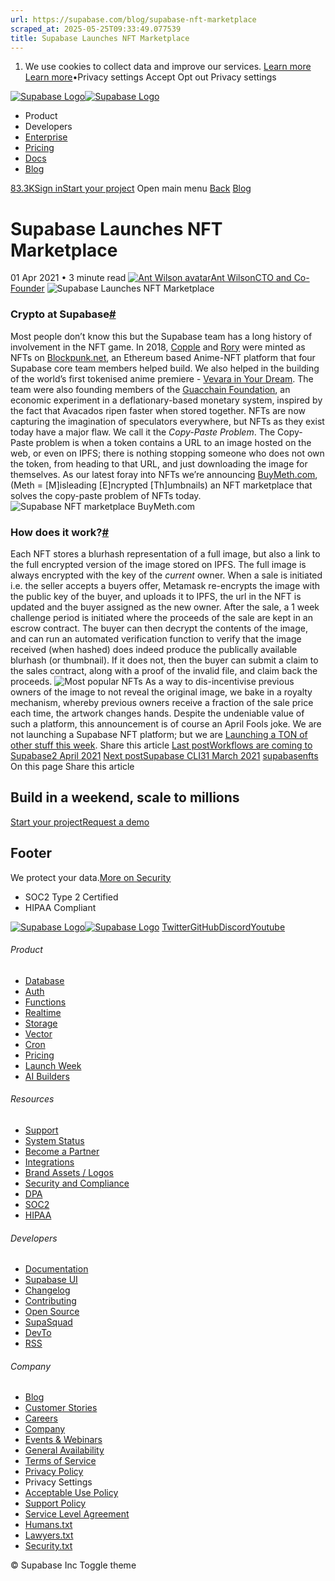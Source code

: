 ```yaml
---
url: https://supabase.com/blog/supabase-nft-marketplace
scraped_at: 2025-05-25T09:33:49.077539
title: Supabase Launches NFT Marketplace
---
```


  1. We use cookies to collect data and improve our services. [Learn more](https://supabase.com/privacy#8-cookies-and-similar-technologies-used-on-our-european-services)
[Learn more](https://supabase.com/privacy#8-cookies-and-similar-technologies-used-on-our-european-services)•Privacy settings
Accept Opt out Privacy settings


[![Supabase Logo](https://supabase.com/_next/image?url=https%3A%2F%2Ffrontend-assets.supabase.com%2Fwww%2Fd218d9190b87%2F_next%2Fstatic%2Fmedia%2Fsupabase-logo-wordmark--light.daaeffd3.png&w=256&q=75&dpl=dpl_9xPTPeSUKoDuygMmT5sPj6DB4mgG)![Supabase Logo](https://supabase.com/_next/image?url=https%3A%2F%2Ffrontend-assets.supabase.com%2Fwww%2Fd218d9190b87%2F_next%2Fstatic%2Fmedia%2Fsupabase-logo-wordmark--dark.b36ebb5f.png&w=256&q=75&dpl=dpl_9xPTPeSUKoDuygMmT5sPj6DB4mgG)](https://supabase.com/)
  * Product 
  * Developers 
  * [Enterprise](https://supabase.com/enterprise)
  * [Pricing](https://supabase.com/pricing)
  * [Docs](https://supabase.com/docs)
  * [Blog](https://supabase.com/blog)


[83.3K](https://github.com/supabase/supabase)[Sign in](https://supabase.com/dashboard)[Start your project](https://supabase.com/dashboard)
Open main menu
[Back](https://supabase.com/blog)
[Blog](https://supabase.com/blog)
# Supabase Launches NFT Marketplace
01 Apr 2021
•
3 minute read
[![Ant Wilson avatar](https://supabase.com/_next/image?url=https%3A%2F%2Fgithub.com%2Fawalias.png&w=96&q=75&dpl=dpl_9xPTPeSUKoDuygMmT5sPj6DB4mgG)Ant WilsonCTO and Co-Founder](https://github.com/awalias)
![Supabase Launches NFT Marketplace](https://supabase.com/_next/image?url=%2Fimages%2Fblog%2Fnft%2Fnft-3.png&w=3840&q=100&dpl=dpl_9xPTPeSUKoDuygMmT5sPj6DB4mgG)
### Crypto at Supabase[#](https://supabase.com/blog/supabase-nft-marketplace#crypto-at-supabase)
Most people don’t know this but the Supabase team has a long history of involvement in the NFT game. In 2018, [Copple](https://www.blockpunk.net/en/collection/paul-copplestone) and [Rory](https://www.blockpunk.net/en/collection/rory-wilding) were minted as NFTs on [Blockpunk.net](https://www.blockpunk.net), an Ethereum based Anime-NFT platform that four Supabase core team members helped build. We also helped in the building of the world’s first tokenised anime premiere - [Vevara in Your Dream](https://www.animationmagazine.net/anime/first-tokenized-anime-film-vevara-in-your-dream-debuts/).
The team were also founding members of the [Guacchain Foundation](https://github.com/awalias/guacchain), an economic experiment in a deflationary-based monetary system, inspired by the fact that Avacados ripen faster when stored together.
NFTs are now capturing the imagination of speculators everywhere, but NFTs as they exist today have a major flaw. We call it the _Copy-Paste Problem_. The Copy-Paste problem is when a token contains a URL to an image hosted on the web, or even on IPFS; there is nothing stopping someone who does not own the token, from heading to that URL, and just downloading the image for themselves.
As our latest foray into NFTs we’re announcing [BuyMeth.com](https://buymeth.com/), (Meth = [M]isleading [E]ncrypted [Th]umbnails) an NFT marketplace that solves the copy-paste problem of NFTs today.
![Supabase NFT marketplace BuyMeth.com](https://supabase.com/_next/image?url=%2Fimages%2Fblog%2Fnft%2Fnft-1.png&w=3840&q=75&dpl=dpl_9xPTPeSUKoDuygMmT5sPj6DB4mgG)
### How does it work?[#](https://supabase.com/blog/supabase-nft-marketplace#how-does-it-work)
Each NFT stores a blurhash representation of a full image, but also a link to the full encrypted version of the image stored on IPFS. The full image is always encrypted with the key of the _current_ owner.
When a sale is initiated i.e. the seller accepts a buyers offer, Metamask re-encrypts the image with the public key of the buyer, and uploads it to IPFS, the url in the NFT is updated and the buyer assigned as the new owner. After the sale, a 1 week challenge period is initiated where the proceeds of the sale are kept in an escrow contract. The buyer can then decrypt the contents of the image, and can run an automated verification function to verify that the image received (when hashed) does indeed produce the publically available blurhash (or thumbnail). If it does not, then the buyer can submit a claim to the sales contract, along with a proof of the invalid file, and claim back the proceeds.
![Most popular NFTs](https://supabase.com/_next/image?url=%2Fimages%2Fblog%2Fnft%2Fnft-2.png&w=3840&q=75&dpl=dpl_9xPTPeSUKoDuygMmT5sPj6DB4mgG)
As a way to dis-incentivise previous owners of the image to not reveal the original image, we bake in a royalty mechanism, whereby previous owners receive a fraction of the sale price each time, the artwork changes hands.
Despite the undeniable value of such a platform, this announcement is of course an April Fools joke. We are not launching a Supabase NFT platform; but we are [Launching a TON of other stuff this week](https://supabase.com/blog/launch-week).
Share this article
[](https://twitter.com/intent/tweet?url=https%3A%2F%2Fsupabase.com%2Fblog%2Fsupabase-nft-marketplace&text=Supabase%20Launches%20NFT%20Marketplace)[](https://www.linkedin.com/shareArticle?url=https%3A%2F%2Fsupabase.com%2Fblog%2Fsupabase-nft-marketplace&text=Supabase%20Launches%20NFT%20Marketplace)[](https://news.ycombinator.com/submitlink?u=https%3A%2F%2Fsupabase.com%2Fblog%2Fsupabase-nft-marketplace&t=Supabase%20Launches%20NFT%20Marketplace)
[Last postWorkflows are coming to Supabase2 April 2021](https://supabase.com/blog/supabase-workflows)
[Next postSupabase CLI31 March 2021](https://supabase.com/blog/supabase-cli)
[supabase](https://supabase.com/blog/tags/supabase)[nfts](https://supabase.com/blog/tags/nfts)
On this page
Share this article
[](https://twitter.com/intent/tweet?url=https%3A%2F%2Fsupabase.com%2Fblog%2Fsupabase-nft-marketplace&text=Supabase%20Launches%20NFT%20Marketplace)[](https://www.linkedin.com/shareArticle?url=https%3A%2F%2Fsupabase.com%2Fblog%2Fsupabase-nft-marketplace&text=Supabase%20Launches%20NFT%20Marketplace)[](https://news.ycombinator.com/submitlink?u=https%3A%2F%2Fsupabase.com%2Fblog%2Fsupabase-nft-marketplace&t=Supabase%20Launches%20NFT%20Marketplace)
## Build in a weekend, scale to millions
[Start your project](https://supabase.com/dashboard)[Request a demo](https://supabase.com/contact/sales)
## Footer
We protect your data.[More on Security](https://supabase.com/security)
  * SOC2 Type 2 Certified
  * HIPAA Compliant


[![Supabase Logo](https://supabase.com/_next/image?url=https%3A%2F%2Ffrontend-assets.supabase.com%2Fwww%2Fd218d9190b87%2F_next%2Fstatic%2Fmedia%2Fsupabase-logo-wordmark--light.daaeffd3.png&w=384&q=75&dpl=dpl_9xPTPeSUKoDuygMmT5sPj6DB4mgG)![Supabase Logo](https://supabase.com/_next/image?url=https%3A%2F%2Ffrontend-assets.supabase.com%2Fwww%2Fd218d9190b87%2F_next%2Fstatic%2Fmedia%2Fsupabase-logo-wordmark--dark.b36ebb5f.png&w=384&q=75&dpl=dpl_9xPTPeSUKoDuygMmT5sPj6DB4mgG)](https://supabase.com/)
[Twitter](https://twitter.com/supabase)[GitHub](https://github.com/supabase)[Discord](https://discord.supabase.com/)[Youtube](https://youtube.com/c/supabase)
###### Product
  * [Database](https://supabase.com/database)
  * [Auth](https://supabase.com/auth)
  * [Functions](https://supabase.com/edge-functions)
  * [Realtime](https://supabase.com/realtime)
  * [Storage](https://supabase.com/storage)
  * [Vector](https://supabase.com/modules/vector)
  * [Cron](https://supabase.com/modules/cron)
  * [Pricing](https://supabase.com/pricing)
  * [Launch Week](https://supabase.com/launch-week)
  * [AI Builders](https://supabase.com/solutions/ai-builders)


###### Resources
  * [Support](https://supabase.com/support)
  * [System Status](https://status.supabase.com/)
  * [Become a Partner](https://supabase.com/partners)
  * [Integrations](https://supabase.com/partners/integrations)
  * [Brand Assets / Logos](https://supabase.com/brand-assets)
  * [Security and Compliance](https://supabase.com/security)
  * [DPA](https://supabase.com/legal/dpa)
  * [SOC2](https://supabase.com/security)
  * [HIPAA](https://forms.supabase.com/hipaa2)


###### Developers
  * [Documentation](https://supabase.com/docs)
  * [Supabase UI](https://supabase.com/ui)
  * [Changelog](https://supabase.com/changelog)
  * [Contributing](https://github.com/supabase/supabase/blob/master/CONTRIBUTING.md)
  * [Open Source](https://supabase.com/open-source)
  * [SupaSquad](https://supabase.com/supasquad)
  * [DevTo](https://dev.to/supabase)
  * [RSS](https://supabase.com/rss.xml)


###### Company
  * [Blog](https://supabase.com/blog)
  * [Customer Stories](https://supabase.com/customers)
  * [Careers](https://supabase.com/careers)
  * [Company](https://supabase.com/company)
  * [Events & Webinars](https://supabase.com/events)
  * [General Availability](https://supabase.com/ga)
  * [Terms of Service](https://supabase.com/terms)
  * [Privacy Policy](https://supabase.com/privacy)
  * Privacy Settings
  * [Acceptable Use Policy](https://supabase.com/aup)
  * [Support Policy](https://supabase.com/support-policy)
  * [Service Level Agreement](https://supabase.com/sla)
  * [Humans.txt](https://supabase.com/humans.txt)
  * [Lawyers.txt](https://supabase.com/lawyers.txt)
  * [Security.txt](https://supabase.com/.well-known/security.txt)


© Supabase Inc
Toggle theme


